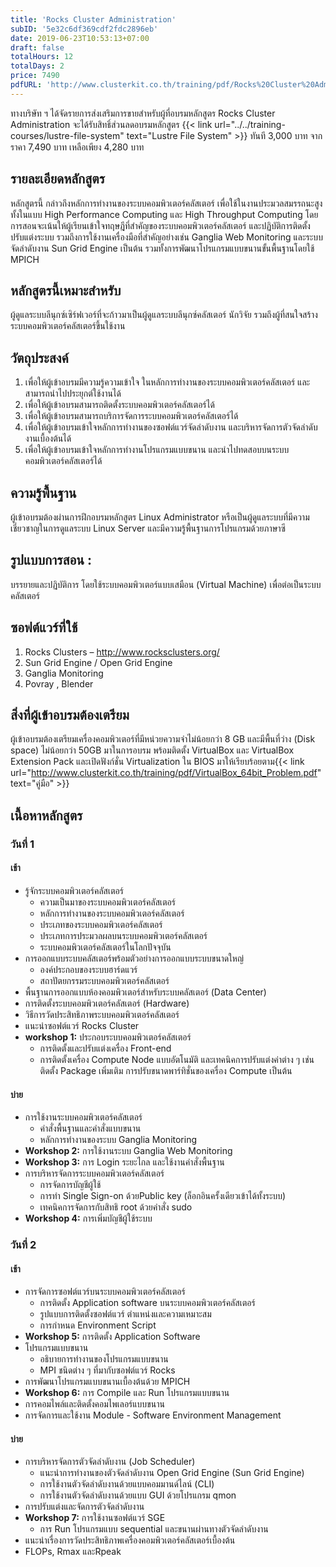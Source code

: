 ```yaml
---
title: 'Rocks Cluster Administration'
subID: '5e32c6df369cdf2fdc2896eb'
date: 2019-06-23T10:53:13+07:00
draft: false
totalHours: 12
totalDays: 2
price: 7490
pdfURL: 'http://www.clusterkit.co.th/training/pdf/Rocks%20Cluster%20Administration.pdf'
---
```

ทางบริษัท ฯ ได้จัดรายการส่งเสริมการขายสำหรับผู้ที่อบรมหลักสูตร Rocks Cluster Administration จะได้รับสิทธิ์ส่วนลดอบรมหลักสูตร {{< link url="../../training-courses/lustre-file-system" text="Lustre File System" >}} ทันที 3,000 บาท จากราคา 7,490 บาท เหลือเพียง 4,280 บาท

## รายละเอียดหลักสูตร

หลักสูตรนี้ กล่าวถึงหลักการทำงานของระบบคอมพิวเตอร์คลัสเตอร์ เพื่อใช้ในงานประมวลสมรรถนะสูงทั้งในแบบ High Performance Computing และ High Throughput Computing โดยการสอนจะเน้นให้ผู้เรียนเข้าใจทฤษฎีที่สำคัญของระบบคอมพิวเตอร์คลัสเตอร์ และปฏิบัติการติดตั้ง ปรับแต่งระบบ รวมถึงการใช้งานเครื่องมือที่สำคัญอย่างเช่น Ganglia Web Monitoring และระบบจัดลำดับงาน Sun Grid Engine เป็นต้น รวมทั้งการพัฒนาโปรแกรมแบบขนานขั้นพื้นฐานโดยใช้ MPICH

## หลักสูตรนี้เหมาะสำหรับ

ผู้ดูแลระบบลีนุกซ์เซิร์ฟเวอร์ที่จะก้าวมาเป็นผู้ดูแลระบบลีนุกซ์คลัสเตอร์ นักวิจัย รวมถึงผู้ที่สนใจสร้างระบบคอมพิวเตอร์คลัสเตอร์ขึ้นใช้งาน

## วัตถุประสงค์

1. เพื่อให้ผู้เข้าอบรมมีความรู้ความเข้าใจ ในหลักการทำงานของระบบคอมพิวเตอร์คลัสเตอร์ และสามารถนำไปประยุกต์ใช้งานได้
2. เพื่อให้ผู้เข้าอบรมสามารถติดตั้งระบบคอมพิวเตอร์คลัสเตอร์ได้
3. เพื่อให้ผู้เข้าอบรมสามารถบริการจัดการระบบคอมพิวเตอร์คลัสเตอร์ได้
4. เพื่อให้ผู้เข้าอบรมเข้าใจหลักการทำงานของซอฟต์แวร์จัดลำดับงาน และบริหารจัดการตัวจัดลำดับงานเบื้องต้นได้
5. เพื่อให้ผู้เข้าอบรมเข้าใจหลักการทำงานโปรแกรมแบบขนาน และนำไปทดสอบบนระบบคอมพิวเตอร์คลัสเตอร์ได้

## ความรู้พื้นฐาน

ผู้เข้าอบรมต้องผ่านการฝึกอบรมหลักสูตร Linux Administrator หรือเป็นผู้ดูแลระบบที่มีความเชี่ยวชาญในการดูแลระบบ Linux Server และมีความรู้พื้นฐานการโปรแกรมด้วยภาษาซี

## รูปแบบการสอน :

บรรยายและปฏิบัติการ โดยใช้ระบบคอมพิวเตอร์แบบเสมือน (Virtual Machine) เพื่อต่อเป็นระบบคลัสเตอร์

## ซอฟต์แวร์ที่ใช้

1. Rocks Clusters – http://www.rocksclusters.org/
2. Sun Grid Engine / Open Grid Engine
3. Ganglia Monitoring
4. Povray , Blender

## สิ่งที่ผู้เข้าอบรมต้องเตรียม

ผู้เข้าอบรมต้องเตรียมเครื่องคอมพิวเตอร์ที่มีหน่วยความจำไม่น้อยกว่า 8 GB และมีพื้นที่ว่าง (Disk space) ไม่น้อยกว่า 50GB มาในการอบรม พร้อมติดตั้ง VirtualBox และ VirtualBox Extension Pack และเปิดฟังก์ชั่น Virtualization ใน BIOS มาให้เรียบร้อยตาม{{< link url="http://www.clusterkit.co.th/training/pdf/VirtualBox_64bit_Problem.pdf" text="คู่มือ" >}}

## เนื้อหาหลักสูตร

### วันที่ 1

#### เช้า

- รู้จักระบบคอมพิวเตอร์คลัสเตอร์
  - ความเป็นมาของระบบคอมพิวเตอร์คลัสเตอร์
  - หลักการทำงานของระบบคอมพิวเตอร์คลัสเตอร์
  - ประเภทของระบบคอมพิวเตอร์คลัสเตอร์
  - ประเภทการประมวลผลบนระบบคอมพิวเตอร์คลัสเตอร์
  - ระบบคอมพิวเตอร์คลัสเตอร์ในโลกปัจจุบัน
- การออกแบบระบบคลัสเตอร์พร้อมตัวอย่างการออกแบบระบบขนาดใหญ่
  - องค์ประกอบของระบบฮาร์ดแวร์
  - สถาปัตยกรรมระบบคอมพิวเตอร์คลัสเตอร์
- พื้นฐานการออกแบบห้องคอมพิวเตอร์สำหรับระบบคลัสเตอร์ (Data Center)
- การติดตั้งระบบคอมพิวเตอร์คลัสเตอร์ (Hardware)
- วิธีการวัดประสิทธิภาพระบบคอมพิวเตอร์คลัสเตอร์
- แนะนำซอฟต์แวร์ Rocks Cluster
- **workshop 1:** ประกอบระบบคอมพิวเตอร์คลัสเตอร์
  - การติดตั้งและปรับแต่งเครื่อง Front-end
  - การติดตั้งเครื่อง Compute Node แบบอัตโนมัติ และเทคนิคการปรับแต่งค่าต่าง ๆ เช่น ติดตั้ง Package เพิ่มเติม การปรับขนาดพาร์ทิชั่นของเครื่อง Compute เป็นต้น

#### บ่าย

- การใช้งานระบบคอมพิวเตอร์คลัสเตอร์
  - คำสั่งพื้นฐานและคำสั่งแบบขนาน
  - หลักการทำงานของระบบ Ganglia Monitoring
- **Workshop 2:** การใช้งานระบบ Ganglia Web Monitoring  
- **Workshop 3:** การ Login ระยะไกล และใช้งานคำสั่งพื้นฐาน
- การบริหารจัดการระบบคอมพิวเตอร์คลัสเตอร์ 
  - การจัดการบัญชีผู้ใช้
  - การทำ Single Sign-on ด้วยPublic key (ล็อกอินครั้งเดียวเข้าได้ทั้งระบบ)
  - เทคนิคการจัดการกับสิทธิ root ด้วยคำสั่ง sudo
- **Workshop 4:** การเพิ่มบัญชีผู้ใช้ระบบ

### วันที่ 2
#### เช้า
- การจัดการซอฟต์แวร์บนระบบคอมพิวเตอร์คลัสเตอร์ 
  - การติดตั้ง Application software บนระบบคอมพิวเตอร์คลัสเตอร์ 
  - รูปแบบการติดตั้งซอฟต์แวร์ ตำแหน่งและความเหมาะสม 
  - การกำหนด Environment Script 
- **Workshop 5:** การติดตั้ง Application Software
- โปรแกรมแบบขนาน
  - อธิบายการทำงานของโปรแกรมแบบขนาน 
  - MPI ชนิดต่าง ๆ ที่มากับซอฟต์แวร์ Rocks 
- การพัฒนาโปรแกรมแบบขนานเบื้องต้นด้วย MPICH
- **Workshop 6:** การ Compile และ Run โปรแกรมแบบขนาน 
- การคอมไพล์และติดตั้งคอมไพเลอร์แบบขนาน
- การจัดการและใช้งาน Module - Software Environment Management

#### บ่าย
- การบริหารจัดการตัวจัดลำดับงาน (Job Scheduler) 
  - แนะนำการทำงานของตัวจัดลำดับงาน Open Grid Engine (Sun Grid Engine) 
  - การใช้งานตัวจัดลำดับงานด้วยแบบคอมมานด์ไลน์ (CLI)
  - การใช้งานตัวจัดลำดับงานด้วยแบบ GUI ด้วยโปรแกรม qmon
- การปรับแต่งและจัดการตัวจัดลำดับงาน
- **Workshop 7:** การใช้งานซอฟต์แวร์ SGE
  - การ Run โปรแกรมแบบ sequential และขนานผ่านทางตัวจัดลำดับงาน 
- แนะนำเรื่องการวัดประสิทธิภาพเครื่องคอมพิวเตอร์คลัสเตอร์เบื้องต้น 
- FLOPs, Rmax และRpeak 